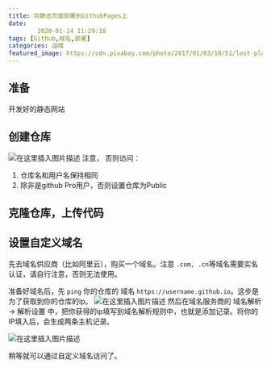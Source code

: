 ```yaml
---
title: 将静态页面部署到GithubPages上
date: 
        2020-01-14 11:29:18
tags: [Github,域名,部署]
categories: 运维
featured_image: https://cdn.pixabay.com/photo/2017/01/03/18/51/lost-places-1950246_960_720.jpg
---
```

## 准备
开发好的静态网站

##  创建仓库
![在这里插入图片描述](https://img-blog.csdnimg.cn/20200114111504747.png?x-oss-process=image/watermark,type_ZmFuZ3poZW5naGVpdGk,shadow_10,text_aHR0cHM6Ly9ibG9nLmNzZG4ubmV0L3FxXzM0MzAxMzcx,size_16,color_FFFFFF,t_70)
注意， 否则访问：
1.  仓库名和用户名保持相同
2.  除非是github Pro用户，否则设置仓库为Public

##  克隆仓库，上传代码

##  设置自定义域名

 先去域名供应商（比如阿里云），购买一个域名。注意 	`.com, .cn`等域名需要实名认证，请自行注意，否则无法使用。

 准备好域名后，先 `ping` 你的仓库的 域名 `https://username.github.io`。这步是为了获取到你的仓库的ip。
![在这里插入图片描述](https://img-blog.csdnimg.cn/20200114112341613.png?x-oss-process=image/watermark,type_ZmFuZ3poZW5naGVpdGk,shadow_10,text_aHR0cHM6Ly9ibG9nLmNzZG4ubmV0L3FxXzM0MzAxMzcx,size_16,color_FFFFFF,t_70)
然后在域名服务商的 域名解析 ->  解析设置 中，把你获得的ip填写到域名解析规则中，也就是添加记录。将你的IP填入后，会生成两条主机记录。

![在这里插入图片描述](https://img-blog.csdnimg.cn/20200114112733260.png)

稍等就可以通过自定义域名访问了。
